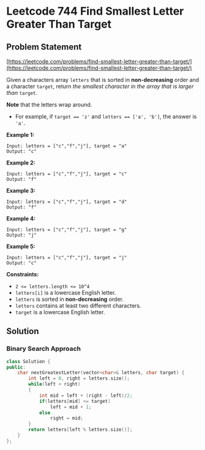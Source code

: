 # Leetcode 744 Find Smallest Letter Greater Than Target

## Problem Statement

[https://leetcode.com/problems/find-smallest-letter-greater-than-target/](https://leetcode.com/problems/find-smallest-letter-greater-than-target/)

Given a characters array `letters` that is sorted in **non-decreasing** order and a character `target`, return _the smallest character in the array that is larger than_ `target`.

**Note** that the letters wrap around.

* For example, if `target == 'z'` and `letters == ['a', 'b']`, the answer is `'a'`.

**Example 1:**

```text
Input: letters = ["c","f","j"], target = "a"
Output: "c"
```

**Example 2:**

```text
Input: letters = ["c","f","j"], target = "c"
Output: "f"
```

**Example 3:**

```text
Input: letters = ["c","f","j"], target = "d"
Output: "f"
```

**Example 4:**

```text
Input: letters = ["c","f","j"], target = "g"
Output: "j"
```

**Example 5:**

```text
Input: letters = ["c","f","j"], target = "j"
Output: "c"
```

**Constraints:**

* `2 <= letters.length <= 10^4`
* `letters[i]` is a lowercase English letter.
* `letters` is sorted in **non-decreasing** order.
* `letters` contains at least two different characters.
* `target` is a lowercase English letter.

## Solution

### Binary Search Approach

```cpp
class Solution {
public:
    char nextGreatestLetter(vector<char>& letters, char target) {
        int left = 0, right = letters.size();
        while(left < right)
        {
            int mid = left + (right - left)/2;
            if(letters[mid] <= target)
                left = mid + 1;
            else
                right = mid;
        }
        return letters[left % letters.size()];
    }
};
```

